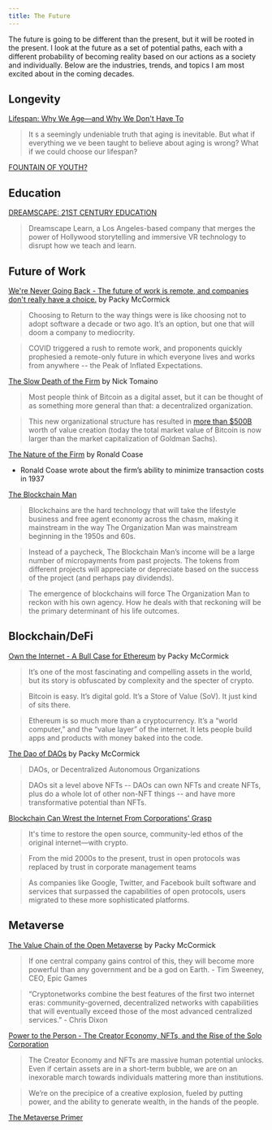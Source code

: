```yaml
---
title: The Future
---
```


The future is going to be different than the present, but it will be rooted in the present. I look at the future as a set of potential paths, each with a different probability of becoming reality based on our actions as a society and individually. Below are the industries, trends, and topics I am most excited about in the coming decades.

## Longevity 

[Lifespan: Why We Age―and Why We Don't Have To](https://www.amazon.com/Lifespan-Why-Age_and-Dont-Have/dp/1501191977)

> It s a seemingly undeniable truth that aging is inevitable. But what if everything we ve been taught to believe about aging is wrong? What if we could choose our lifespan?

[FOUNTAIN OF YOUTH?](https://www.diamandis.com/blog/fountain-of-youth)


## Education

[DREAMSCAPE: 21ST CENTURY EDUCATION](https://www.diamandis.com/blog/science-age-reversal-0)

> Dreamscape Learn, a Los Angeles-based company that merges the power of Hollywood storytelling and immersive VR technology to disrupt how we teach and learn.


## Future of Work

[We're Never Going Back - The future of work is remote, and companies don't really have a choice.](https://www.notboring.co/p/were-never-going-back) by Packy McCormick

> Choosing to Return to the way things were is like choosing not to adopt software a decade or two ago. It’s an option, but one that will doom a company to mediocrity. 

> COVID triggered a rush to remote work, and proponents quickly prophesied a remote-only future in which everyone lives and works from anywhere -- the Peak of Inflated Expectations. 

[The Slow Death of the Firm](https://thecontrol.co/the-slow-death-of-the-firm-1bd6cc81286b) by Nick Tomaino

> Most people think of Bitcoin as a digital asset, but it can be thought of as something more general than that: a decentralized organization.

> This new organizational structure has resulted in [more than $500B](https://coinmarketcap.com/currencies/bitcoin/) worth of value creation (today the total market value of Bitcoin is now larger than the market capitalization of Goldman Sachs).

[The Nature of the Firm](https://onlinelibrary.wiley.com/doi/full/10.1111/j.1468-0335.1937.tb00002.x) by Ronald Coase

- Ronald Coase wrote about the firm’s ability to minimize transaction costs in 1937

[The Blockchain Man](https://www.ribbonfarm.com/2017/10/10/the-blockchain-man/)

> Blockchains are the hard technology that will take the lifestyle business and free agent economy across the chasm, making it mainstream in the way The Organization Man was mainstream beginning in the 1950s and 60s.

> Instead of a paycheck, The Blockchain Man’s income will be a large number of micropayments from past projects. The tokens from different projects will appreciate or depreciate based on the success of the project (and perhaps pay dividends).

> The emergence of blockchains will force The Organization Man to reckon with his own agency. How he deals with that reckoning will be the primary determinant of his life outcomes.


## Blockchain/DeFi

[Own the Internet - A Bull Case for Ethereum](https://www.notboring.co/p/own-the-internet) by Packy McCormick

> It’s one of the most fascinating and compelling assets in the world, but its story is obfuscated by complexity and the specter of crypto. 

> Bitcoin is easy. It’s digital gold. It’s a Store of Value (SoV). It just kind of sits there. 

> Ethereum is so much more than a cryptocurrency. It’s a “world computer,” and the “value layer” of the internet. It lets people build apps and products with money baked into the code. 

[The Dao of DAOs](https://www.notboring.co/p/the-dao-of-daos) by Packy McCormick

> DAOs, or Decentralized Autonomous Organizations

> DAOs sit a level above NFTs -- DAOs can own NFTs and create NFTs, plus do a whole lot of other non-NFT things -- and have more transformative potential than NFTs. 

[Blockchain Can Wrest the Internet From Corporations' Grasp](https://www.wired.com/story/how-blockchain-can-wrest-the-internet-from-corporations/)

> It's time to restore the open source, community-led ethos of the original internet—with crypto.

> From the mid 2000s to the present, trust in open protocols was replaced by trust in corporate management teams

> As companies like Google, Twitter, and Facebook built software and services that surpassed the capabilities of open protocols, users migrated to these more sophisticated platforms.



## Metaverse

[The Value Chain of the Open Metaverse](https://www.notboring.co/p/the-value-chain-of-the-open-metaverse) by Packy McCormick

> If one central company gains control of this, they will become more powerful than any government and be a god on Earth. - Tim Sweeney, CEO, Epic Games

> “Cryptonetworks combine the best features of the first two internet eras: community-governed, decentralized networks with capabilities that will eventually exceed those of the most advanced centralized services.” - Chris Dixon

[Power to the Person - The Creator Economy, NFTs, and the Rise of the Solo Corporation](https://www.notboring.co/p/power-to-the-person)

> The Creator Economy and NFTs are massive human potential unlocks. Even if certain assets are in a short-term bubble, we are on an inexorable march towards individuals mattering more than institutions. 

> We’re on the precipice of a creative explosion, fueled by putting power, and the ability to generate wealth, in the hands of the people. 

[The Metaverse Primer](https://www.matthewball.vc/the-metaverse-primer)










